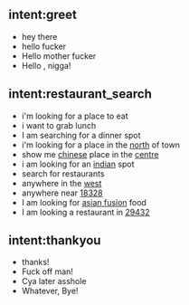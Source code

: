 ## intent:greet
- hey there
- hello fucker
- Hello mother fucker
- Hello , nigga!

## intent:restaurant_search
- i'm looking for a place to eat
- i want to grab lunch
- I am searching for a dinner spot
- i'm looking for a place in the [north](location) of town
- show me [chinese](cuisine) place in the [centre](location)
- i am looking for an [indian](cuisine) spot
- search for restaurants
- anywhere in the [west](location)
- anywhere near [18328](location)
- I am looking for [asian fusion](cuisine) food
- I am looking a restaurant in [29432](loction)

## intent:thankyou
- thanks!
- Fuck off man!
- Cya later asshole
- Whatever, Bye!